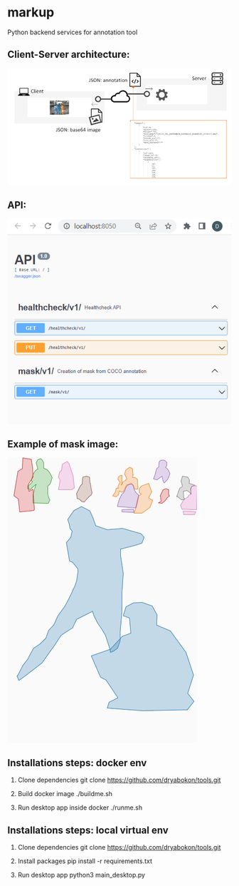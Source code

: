 # markup
Python backend services for annotation tool

## Client-Server architecture:
![alt text](/data/media/architecture.png)

## API:
![alt text](/data/media/api.png)

## Example of mask image:
![alt text](/data/media/000000193181.jpg)

## Installations steps: docker env

1. Clone dependencies
git clone https://github.com/dryabokon/tools.git

2. Build docker image
./buildme.sh

3. Run desktop app inside docker
./runme.sh

## Installations steps: local virtual env

1. Clone dependencies
git clone https://github.com/dryabokon/tools.git

2. Install packages
pip install -r requirements.txt

3. Run desktop app
python3 main_desktop.py
